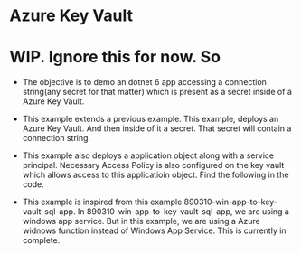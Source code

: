 # Azure Key Vault

# WIP. Ignore this for now. So 

- The objective is to demo an dotnet 6 app accessing a connection string(any secret for that matter) which is present as a secret inside of a Azure Key Vault.

- This example extends a previous example. This example, deploys an Azure Key Vault. And then inside of it a secret. That secret will contain a connection string. 

- This example also deploys a application object along with a service principal. Necessary Access Policy is also configured on the key vault which allows access to this applicatioin object. Find the following in the code.

- This example is inspired from this example 890310-win-app-to-key-vault-sql-app. In 890310-win-app-to-key-vault-sql-app, we are using a windows app service. But in this example, we are using a Azure widnows function instead of Windows App Service. This is currently in complete. 